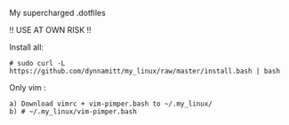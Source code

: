 My supercharged .dotfiles 

!! USE AT OWN RISK !!

Install all:

    # sudo curl -L https://github.com/dynnamitt/my_linux/raw/master/install.bash | bash
    

Only vim :

    a) Download vimrc + vim-pimper.bash to ~/.my_linux/
    b) # ~/.my_linux/vim-pimper.bash

